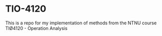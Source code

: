 # TIO-4120
This is a repo for my implementation of methods from the NTNU course TIØ4120 - Operation Analysis
